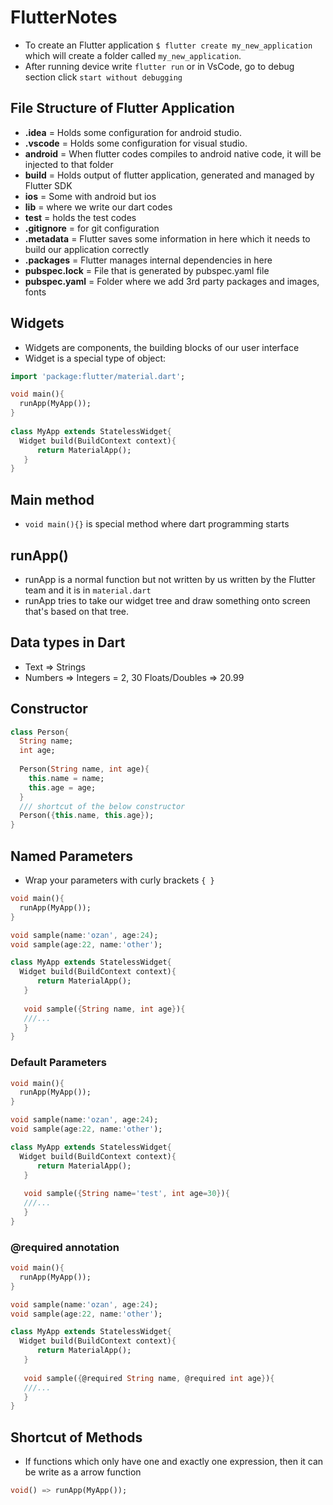 # FlutterNotes

- To create an Flutter application `$ flutter create my_new_application` which will create a folder called `my_new_application`.
- After running device write `flutter run` or in VsCode, go to debug section click `start without debugging`

## File Structure of Flutter Application
- **.idea** = Holds some configuration for android studio.
- **.vscode** = Holds some configuration for visual studio.
- **android** = When flutter codes compiles to android native code, it will be injected to that folder
- **build** = Holds output of flutter application, generated and managed by Flutter SDK
- **ios** = Some with android but ios 
- **lib** = where we write our dart codes
- **test** = holds the test codes
- **.gitignore** = for git configuration
- **.metadata** =  Flutter saves some information in here which it needs to build our application correctly
- **.packages** = Flutter manages internal dependencies in here
- **pubspec.lock** = File that is generated by pubspec.yaml file
- **pubspec.yaml** = Folder where we add 3rd party packages and images, fonts 


## Widgets
- Widgets are components, the building blocks of our user interface
- Widget is a special type of object:
```dart 
import 'package:flutter/material.dart';

void main(){
  runApp(MyApp());
}
 
class MyApp extends StatelessWidget{
  Widget build(BuildContext context){
      return MaterialApp();
   }
}
```

## Main method
- `void main(){}` is special method where dart programming starts

## runApp()
- runApp is a normal function but not written by us written by the Flutter team and it is in `material.dart`
- runApp tries to take our widget tree and draw something onto screen that's based on that tree.

## Data types in Dart
- Text => Strings
- Numbers => Integers = 2, 30 Floats/Doubles => 20.99

## Constructor
```dart
class Person{
  String name;
  int age;
  
  Person(String name, int age){
    this.name = name;
    this.age = age;
  }
  /// shortcut of the below constructor
  Person({this.name, this.age});
}
```

## Named Parameters
- Wrap your parameters with curly brackets `{ }`
```dart
void main(){
  runApp(MyApp());
}

void sample(name:'ozan', age:24);
void sample(age:22, name:'other');

class MyApp extends StatelessWidget{
  Widget build(BuildContext context){
      return MaterialApp();
   }
   
   void sample({String name, int age}){
   ///...
   }
}
```

### Default Parameters
```dart
void main(){
  runApp(MyApp());
}

void sample(name:'ozan', age:24);
void sample(age:22, name:'other');

class MyApp extends StatelessWidget{
  Widget build(BuildContext context){
      return MaterialApp();
   }
   
   void sample({String name='test', int age=30}){
   ///...
   }
}
```

### @required annotation
```dart
void main(){
  runApp(MyApp());
}

void sample(name:'ozan', age:24);
void sample(age:22, name:'other');

class MyApp extends StatelessWidget{
  Widget build(BuildContext context){
      return MaterialApp();
   }
   
   void sample({@required String name, @required int age}){
   ///...
   }
}
```

## Shortcut of Methods
- If functions which only have one and exactly one expression, then it can be write as a arrow function
```dart
void() => runApp(MyApp());
```

